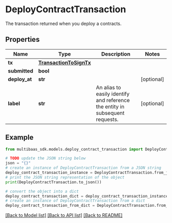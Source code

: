 # DeployContractTransaction

The transaction returned when you deploy a contracts.

## Properties

Name | Type | Description | Notes
------------ | ------------- | ------------- | -------------
**tx** | [**TransactionToSignTx**](TransactionToSignTx.md) |  | 
**submitted** | **bool** |  | 
**deploy_at** | **str** |  | [optional] 
**label** | **str** | An alias to easily identify and reference the entity in subsequent requests. | [optional] 

## Example

```python
from multibaas_sdk.models.deploy_contract_transaction import DeployContractTransaction

# TODO update the JSON string below
json = "{}"
# create an instance of DeployContractTransaction from a JSON string
deploy_contract_transaction_instance = DeployContractTransaction.from_json(json)
# print the JSON string representation of the object
print(DeployContractTransaction.to_json())

# convert the object into a dict
deploy_contract_transaction_dict = deploy_contract_transaction_instance.to_dict()
# create an instance of DeployContractTransaction from a dict
deploy_contract_transaction_from_dict = DeployContractTransaction.from_dict(deploy_contract_transaction_dict)
```
[[Back to Model list]](../README.md#documentation-for-models) [[Back to API list]](../README.md#documentation-for-api-endpoints) [[Back to README]](../README.md)


